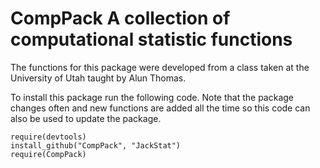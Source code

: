 CompPack A collection of computational statistic functions
========================================================
The functions for this package were developed from a class taken at the University of Utah taught by Alun Thomas.


To install this package run the following code.  Note that the package changes often and new functions are added all the time so this code can also be used to update the package.

```
require(devtools)
install_github("CompPack", "JackStat")
require(CompPack)
```
